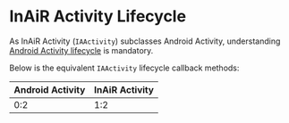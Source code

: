 InAiR Activity Lifecycle
========================

As InAiR Activity (`IAActivity`) subclasses Android Activity, understanding [Android Activity lifecycle](http://developer.android.com/training/basics/activity-lifecycle/index.html) is mandatory. 

Below is the equivalent `IAActivity` lifecycle callback methods:

| Android Activity | InAiR Activity |
| ---------------- | -------------- |
| 0:2 | 1:2 |
